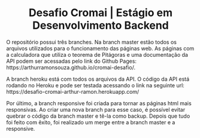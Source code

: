 <h1 align="center">Desafio Cromai | Estágio em Desenvolvimento Backend</h1>

<p> O repositório possui três branches. Na branch master estão todos os arquivos utilizados para o funcionamento das páginas web. As páginas com a calculadora 
que utiliza o teorema de Pitágoras e uma documentação da API podem ser acessadas pelo link do Github Pages: https://arthurramonsouza.github.io/cromai-desafio/.</p>

<p>A branch heroku está com todos os arquivos da API. O código da API está rodando no Heroku e pode ser testada acessando o link na seguinte url: https://desafio-cromai-arthur-ramon.herokuapp.com/</p>

<p>Por último, a branch responsive foi criada para tornar as páginas html mais responsivas. Ao criar uma nova branch para esse caso, é possível evitar 
quebrar o código da branch master e tê-la como backup. Depois que tudo foi feito com êxito, foi realizado um merge entre a branch master e a responsive.</p>
